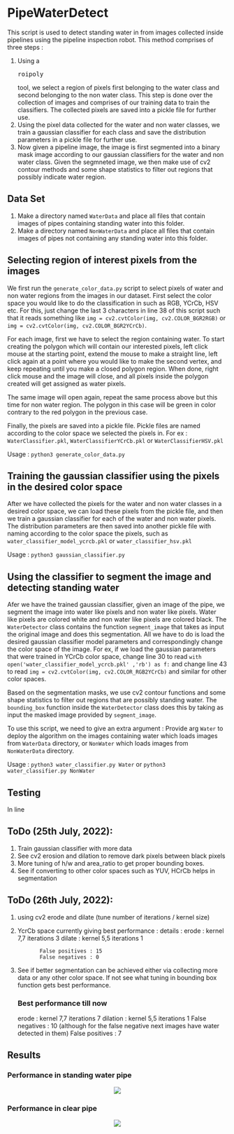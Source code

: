 # PipeWaterDetect
This script is used to detect standing water in from images collected inside pipelines using the pipeline inspection robot. 
This method comprises of three steps : 
1. Using a <pre>roipoly</pre> tool, we select a region of pixels first belonging to the water class and second belonging to the non water class. This step is done over the collection of images and comprises of our training data to train the classifiers. The collected pixels are saved into a pickle file for further use.
2. Using the pixel data collected for the water and non water classes, we train a gaussian classifier for each class and save the distribution parameters in a pickle file for further use. 
3. Now given a pipeline image, the image is first segmented into a binary mask image according to our gaussian classifiers for the water and non water class. Given the segmneted image, we then make use of cv2 contour methods and some shape statistics to filter out regions that possibly indicate water region. 

## Data Set
1. Make a directory named ```WaterData``` and place all files that contain images of pipes containing standing water into this folder. 
2. Make a directory named ```NonWaterData``` and place all files that contain images of pipes not containing any standing water into this folder. 

## Selecting region of interest pixels from the images 
We first run the ```generate_color_data.py``` script to select pixels of water and non water regions from the images in our dataset. First select the color space you would like to do the classification in such as RGB, YCrCb, HSV etc. For this, just change the last 3 characters in line 38 of this script such that it reads something like ```img = cv2.cvtColor(img, cv2.COLOR_BGR2RGB)``` or ```img = cv2.cvtColor(img, cv2.COLOR_BGR2YCrCb)```. 

For each image, first we have to select the region containing water. To start creating the polygon which will contain our interested pixels, left click mouse at the starting point, extend the mouse to make a straight line, left click again at a point where you would like to make the second vertex, and keep repeating until you make a closed polygon region. When done, right click mouse and the image will close, and all pixels inside the polygon created will get assigned as water pixels. 

The same image will open again, repeat the same process above but this time for non water region. The polygon in this case will be green in color contrary to the red polygon in the previous case. 

Finally, the pixels are saved into a pickle file. Pickle files are named according to the color space we selected the pixels in. For ex : ```WaterClassifier.pkl```, ```WaterClassifierYCrCb.pkl``` or ```WaterClassifierHSV.pkl```

Usage : 
```python3 generate_color_data.py```

## Training the gaussian classifier using the pixels in the desired color space
After we have collected the pixels for the water and non water classes in a desired color space, we can load these pixels from the pickle file, and then we train a gaussian classifier for each of the water and non water pixels. The distribution parameters are then saved into another pickle file with naming according to the color space the pixels, such as ```water_classifier_model_ycrcb.pkl``` or ```water_classifier_hsv.pkl```

Usage : 
```python3 gaussian_classifier.py```

## Using the classifier to segment the image and detecting standing water
Afer we have the trained gaussian classifier, given an image of the pipe, we segment the image into water like pixels and non water like pixels. Water like pixels are colored white and non water like pixels are colored black. The ```WaterDetector``` class contains the function ```segment_image``` that takes as input the original image and does this segmentation. All we have to do is load the desired gaussian classifier model parameters and correspondingly change the color space of the image. For ex, if we load the gaussian parameters that were trained in YCrCb color space, change line 30 to read ```with open('water_classifier_model_ycrcb.pkl' ,'rb') as f:``` and change line 43 to read ```img = cv2.cvtColor(img, cv2.COLOR_RGB2YCrCb)``` and similar for other color spaces. 

Based on the segmentation masks, we use cv2 contour functions and some shape statistics to filter out regions that are possibly standing water. The ```bounding_box``` function inside the ```WaterDetector``` class does this by taking as input the masked image provided by ```segment_image```. 

To use this script, we need to give an extra argument : Provide arg ```Water``` to deploy the algorithm on the images containing water which loads images from ```WaterData``` directory, or ```NonWater``` which loads images from ```NonWaterData``` directory. 

Usage : 
```python3 water_classifier.py Water```
or 
```python3 water_classifier.py NonWater```

## Testing 
In line 

## ToDo (25th July, 2022): 
1. Train gaussian classifier with more data 
2. See cv2 erosion and dilation to remove dark pixels between black pixels
3. More tuning of h/w and area_ratio to get proper bounding boxes.
4. See if converting to other color spaces such as YUV, HCrCb helps in segmentation 

## ToDo (26th July, 2022):
1. using cv2 erode and dilate (tune number of iterations / kernel size)
2. YcrCb space currently giving best performance : 
    details : erode : kernel 7,7 iterations 3
              dilate : kernel 5,5 iterations 1

              False positives : 15 
              False negatives : 0
3. See if better segmentation can be achieved either via collecting more data or any other color space. If not see what tuning in bounding box function gets best performance. 


    ### Best performance till now
   erode : kernel 7,7 iterations 7 
   dilation : kernel 5,5 iterations 1
   False negatives : 10 (although for the false negative next images have water detected in them)
   False positives : 7

## Results

### Performance in standing water pipe 
 
<p align='center'>
<img src="./gif/water.gif">
</p>

### Performance in clear pipe 
 
<p align='center'>
<img src="./gif/nonwater.gif">
</p>